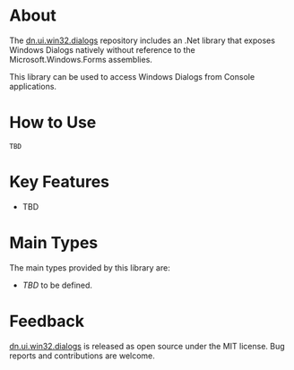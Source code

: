 # About

The [dn.ui.win32.dialogs] repository includes an .Net library that exposes Windows Dialogs natively without reference to the Microsoft.Windows.Forms assemblies.

This library can be used to access Windows Dialogs from Console applications.

# How to Use

```
TBD
```

# Key Features

* TBD

# Main Types

The main types provided by this library are:

* _TBD_ to be defined.

# Feedback

[dn.ui.win32.dialogs] is released as open source under the MIT license.
Bug reports and contributions are welcome.

[dn.ui.win32.dialogs]: https://github.com/ATECoder/dn.ui.win32.dialogs.git

